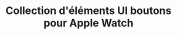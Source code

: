 ---
layout: "inspirer-ui-apple-watch_index"
title: "Collection d'éléments UI boutons pour Apple Watch"
tags: "ui-apple-watch-elements-ui-boutons"
permalink: "/inspiration/ui-design/apple-watch/elements-ui/boutons/"
intro:
text-twtr: "En train d'explorer la collection d'éléments UI boutons pour Apple Watch – @MagDuWebdesign"
current_nav: "all"
---